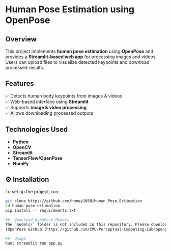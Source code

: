 # Human Pose Estimation using OpenPose  

##  Overview  
This project implements **human pose estimation** using **OpenPose** and provides a **Streamlit-based web app** for processing images and videos. Users can upload files to visualize detected keypoints and download processed results.  

##  Features  
✅ Detects human body keypoints from images & videos  
✅ Web-based interface using **Streamlit**  
✅ Supports **image & video processing**  
✅ Allows downloading processed outputs  

##  Technologies Used  
- **Python**  
- **OpenCV**  
- **Streamlit**  
- **TensorFlow/OpenPose**  
- **NumPy**  

## ⚙️ Installation  
To set up the project, run:  
```bash
git clone https://github.com/honey1088/Human_Pose_Estimation
cd human-pose-estimation
pip install -r requirements.txt

##  Download OpenPose Models
The `models/` folder is not included in this repository. Please download the required OpenPose models from:
[OpenPose GitHub](https://github.com/CMU-Perceptual-Computing-Lab/openpose/blob/master/models/getModels.sh).

##  Usage
Run: streamlit run app.py
